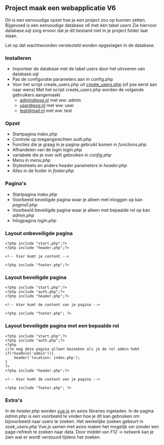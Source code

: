 ## Project maak een webapplicatie V6

Dit is een eenvoudige opzet hoe je een project zou op kunnen zetten. Bijgevoed is een eenvoudige database *v6* met één
tabel *users*
Zie hiervoor database.sql zorg ervoor dat je dit bestand niet in je project folder laat staan.

Let op dat wachtwoorden versleuteld worden opgeslagen in de database.

### Installeren
- Importeer de database met de tabel users door het uitvoeren van database.sql
- Pas de configuratie parameters aan in config.php 
- Voor het script create_users.php uit [create_users.php](http://localhost/create_users.php) (of pas eerst aan naar wens)
   Met het script create_users.php worden de volgende gebruikers aangemaakt
  - admin@psg.nl met ww: admin
  - user@psg.nl met ww: user
  - test@mail.nl met ww: test

### Opzet

- Startpagina *index.php*
- Controle op toegangsrechten *auth.php*
- Functies die je graag in je pagina gebruikt komen in *functions.php*
- Afhandelen van de login *login.php*
- variabele die je over wilt gebruiken in *config.php*
- Menu in *menu.php*
- Stylesheets en anders header parameters in *header.php*
- Alles in de footer in *footer.php*

### Pagina's

- Startpagina *index.php*
- Voorbeeld beveiligde pagina waar je alleen met inloggen op kan *pagina1.php*
- Voorbeeld beveiligde pagina waar je alleen met bepaalde rol op kan *admin.php*
- Inlogpagina *login.php*

### Layout onbeveiligde pagina

```
<?php include "start.php";?>
<?php include "header.php";?>

<!-- hier komt je content -->

<?php include "footer.php";?>
```

### Layout beveiligde pagina

```
<?php include "start.php";?>
<?php include "auth.php";?>
<?php include "header.php";?>

<!-- Hier komt de content van je pagina -->

<?php include "footer.php"; ?>
```

### Layout beveiligde pagina met een bepaalde rol

```
<?php include "start.php";?>
<?php include "auth.php";?>
<?php
//Je mag deze pagina alleen bezoeken als je de rol admin hebt
if(!hasRole('admin')){
    header('location: index.php');
}
?>
<?php include "header.php";?>

<!-- Hier komt de content van je pagina -->

<?php include "footer.php"; ?>
```

### Extra's
In de *header.php* worden [vue.js](https://vuejs.org/v2/guide) en axios libraries ingeladen.
In de pagina *admin.php* is een voorbeeld te vinden hoe je dit kan gebruiken om bijvoorbeeld naar users te zoeken.
Het werkelijke zoeken gebeurt in *zoek_users.php*
Vue.js samen met axios maken het mogelijk om zonder een page-refresh te zoeken naar data.
Door middel van *F12* -> *netwerk* kan je zien wat er wordt verstuurd tijdens het zoeken.
